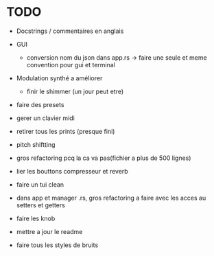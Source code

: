 # TODO

- Docstrings / commentaires en anglais

- GUI
  - conversion nom du json dans app.rs -> faire une seule et meme convention pour gui et terminal

- Modulation synthé a améliorer
  - finir le shimmer (un jour peut etre)

- faire des presets

- gerer un clavier midi

- retirer tous les prints (presque fini)

- pitch shiftting

- gros refactoring pcq la ca va pas(fichier a plus de 500 lignes)

- lier les bouttons compresseur et reverb

- faire un tui clean

- dans app et manager .rs, gros refactoring a faire avec les acces au setters et getters

- faire les knob

- mettre a jour le readme

- faire tous les styles de bruits
